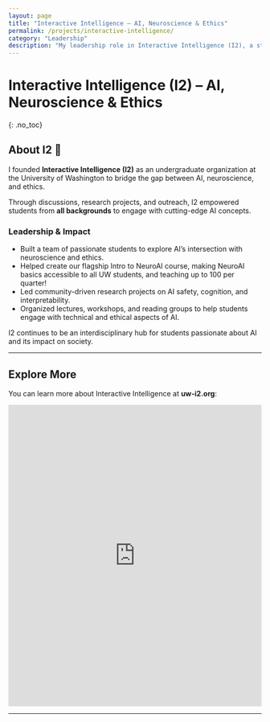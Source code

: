 ```yaml
---
layout: page
title: "Interactive Intelligence – AI, Neuroscience & Ethics"
permalink: /projects/interactive-intelligence/
category: "Leadership"
description: "My leadership role in Interactive Intelligence (I2), a student organization making AI and neuroscience accessible."
---
```


# Interactive Intelligence (I2) – AI, Neuroscience & Ethics
{: .no_toc}

## **About I2 🧠**
I founded **Interactive Intelligence (I2)** as an undergraduate organization at the University of Washington to bridge the gap between AI, neuroscience, and ethics.  

Through discussions, research projects, and outreach, I2 empowered students from **all backgrounds** to engage with cutting-edge AI concepts.

### **Leadership & Impact**
- Built a team of passionate students to explore AI’s intersection with neuroscience and ethics.
- Helped create our flagship Intro to NeuroAI course, making NeuroAI basics accessible to all UW students, and teaching up to 100 per quarter!
- Led community-driven research projects on AI safety, cognition, and interpretability.
- Organized lectures, workshops, and reading groups to help students engage with technical and ethical aspects of AI.

I2 continues to be an interdisciplinary hub for students passionate about AI and its impact on society.

---

## **Explore More**
You can learn more about Interactive Intelligence at **uw-i2.org**:

<iframe src="https://uw-i2.org" width="100%" height="600px" style="border:none;"></iframe>

---